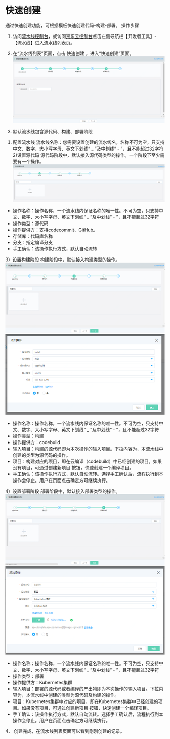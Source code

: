 # 快速创建
通过快速创建功能，可根据模板快速创建代码-构建-部署。
操作步骤

1. 访问[流水线控制台](https://codepipeline-console.jdcloud.com/list)，或访问[京东云控制台](https://console.jdcloud.com)点击左侧导航栏【开发者工具】-【流水线】进入流水线列表页。

2. 在“流水线列表”页面，点击 快速创建 ，进入“快速创建”页面。
![](../../../../image/codepipeline/Quick-Creation.png) 

3. 默认流水线包含源代码、构建、部署阶段 
  1)	配置流水线
流水线名称：您需要设置创建的流水线名，名称不可为空，只支持中文、数字、大小写字母、英文下划线“ _ ”及中划线“ - ”，且不能超过32字符
  2)设置源代码
源代码阶段中，默认接入源代码类型的操作。一个阶段下至少需要有一个操作。
![](../../../../image/codepipeline/cre-source-stage.png) 
 
   * 操作名称：操作名称，一个流水线内保证名称的唯一性。不可为空，只支持中文、数字、大小写字母、英文下划线“ _ ”及中划线“ - ”，且不能超过32字符
   * 操作类型：源代码
   * 操作提供方：支持codecommit、GitHub。
   * 存储库：代码库名称
   * 分支：指定编译分支
   * 手工确认：该操作执行方式，默认自动流转

  3）设置构建阶段
  构建阶段中，默认接入构建类型的操作。
 ![](../../../../image/codepipeline/cre-build-stage.png)
 ![](../../../../image/codepipeline/cre-build-action.png)
 
   * 操作名称：操作名称，一个流水线内保证名称的唯一性。不可为空，只支持中文、数字、大小写字母、英文下划线“ _ ”及中划线“ - ”，且不能超过32字符
   * 操作类型：构建
   * 操作提供方：codebuild
   * 输入项目：构建的源代码即为本次操作的输入项目。下拉内容为，本流水线中创建的类型为源代码的操作。
   * 项目：构建对应的项目，即在云编译（codebuild）中已经创建的项目。如果没有项目，可通过创建新项目 按钮，快速创建一个编译项目。
   * 手工确认：该操作执行方式，默认自动流转。选择手工确认后，流程执行到本操作会停止。用户在页面点击确定方可继续执行。

  4）设置部署阶段
   部署阶段中，默认接入部署类型的操作。
 ![](../../../../image/codepipeline/cre-deploy-stage.png)
 ![](../../../../image/codepipeline/cre-deploy-action.png)

 

 
   * 	操作名称：操作名称，一个流水线内保证名称的唯一性。不可为空，只支持中文、数字、大小写字母、英文下划线“ _ ”及中划线“ - ”，且不能超过32字符
   * 操作类型：部署
   * 操作提供方：Kubernetes集群
   * 输入项目：部署的源代码或者编译的产出物即为本次操作的输入项目。下拉内容为，本流水线中创建的类型为源代码及构建的操作。
   * 项目：Kubernetes集群中对应的项目，即在Kubernetes集群中已经创建的项目。如果没有项目，可通过创建新项目 按钮，快速创建一个编译项目。
   * 手工确认：该操作执行方式，默认自动流转。选择手工确认后，流程执行到本操作会停止。用户在页面点击确定方可继续执行。

4、	创建完成，在流水线列表页面可以看到刚刚创建的记录。

